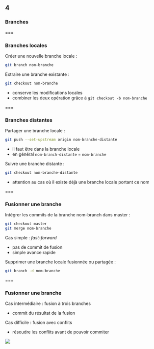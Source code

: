 <!-- .slide: data-background-image="images/git-logo.png" data-background-size="800px" class="chapter" -->
## 4
### Branches


===


<!-- .slide: class="slide" -->
### Branches locales

Créer une nouvelle branche locale :
```bash
git branch nom-branche 
```

Extraire une branche existante :
```bash
git checkout nom-branche 
```
 - conserve les modifications locales
 - combiner les deux opération grâce à `git checkout -b nom-branche`


===


<!-- .slide: class="slide" -->
### Branches distantes

Partager une branche locale :
```bash
git push --set-upstream origin nom-branche-distante
```
 - il faut être dans la branche locale
 - en général `nom-branch-distante` = `nom-branche`


Suivre une branche distante :
```bash
git checkout nom-branche-distante
```
 - attention au cas où il existe déjà une branche locale portant ce nom
 

===


<!-- .slide: class="slide" -->
### Fusionner une branche

Intègrer les commits de la branche nom-branch dans master :
```bash
git checkout master
git merge nom-branche
```
 
Cas simple : *fast-forward*
 - pas de commit de fusion
 - simple avance rapide

Supprimer une branche locale fusionnée ou partagée :
```bash
git branch -d nom-branche
```


===


<!-- .slide: class="slide" -->
### Fusionner une branche

Cas intermédiaire : fusion à trois branches
 - commit du résultat de la fusion

Cas difficile : fusion avec conflits
 - résoudre les conflits avant de pouvoir commiter

<div class="center">
    <img src="images/fusion.png" />
</div>